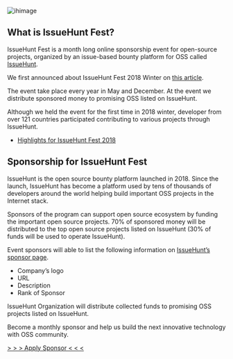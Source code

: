 ![ihimage](https://gyazo.com/e43725299f13da3faa9dc89caeadfae9/thumb/1000)

## What is IssueHunt Fest?

IssueHunt Fest is a month long online sponsorship event for open-source projects, organized by an issue-based bounty platform for OSS called [IssueHunt](https://issuehunt.io). 

We first announced about IssueHunt Fest 2018 Winter on [this article](https://medium.com/issuehunt/issuehunt-fest-2018-make-open-source-sustainable-58c21d5ac004).

The event take place every year in May and December. At the event we distribute sponsored money to promising OSS listed on IssueHunt.

Although we held the event for the first time in 2018 winter, developer from over 121 countries participated contributing to various projects through IssueHunt.

- [Highlights for IssueHunt Fest 2018](https://medium.com/issuehunt/highlights-for-issuehunt-fest-2018-ae7138b48c1)

## Sponsorship for IssueHunt Fest

IssueHunt is the open source bounty platform launched in 2018. Since the launch, IssueHunt has become a platform used by tens of thousands of developers around the world helping build important OSS projects in the Internet stack.

Sponsors of the program can support open source ecosystem by funding the important open source projects. 70% of sponsored money will be distributed to the top open source projects listed on IssueHunt (30% of funds will be used to operate IssueHunt).

Event sponsors will able to list the following information on [IssueHunt’s sponsor page](https://issuehunt.io/sponsors).

- Company’s logo
- URL
- Description
- Rank of Sponsor

IssueHunt Organization will distribute collected funds to promising OSS projects listed on IssueHunt.

Become a monthly sponsor and help us build the next innovative technology with OSS community.

[> > > Apply Sponsor < < <](https://forms.gle/vw83ys1hTbU6ZE7N8)
